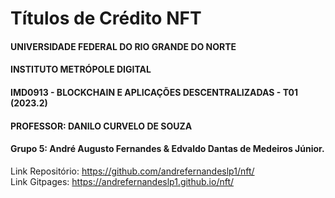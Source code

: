 # Títulos de Crédito NFT
#### UNIVERSIDADE FEDERAL DO RIO GRANDE DO NORTE
#### INSTITUTO METRÓPOLE DIGITAL
#### IMD0913 - BLOCKCHAIN E APLICAÇÕES DESCENTRALIZADAS - T01 (2023.2)
#### PROFESSOR: 	DANILO CURVELO DE SOUZA
#### Grupo 5: André Augusto Fernandes & Edvaldo Dantas de Medeiros Júnior.
Link Repositório: https://github.com/andrefernandeslp1/nft/  
Link Gitpages: https://andrefernandeslp1.github.io/nft/  
